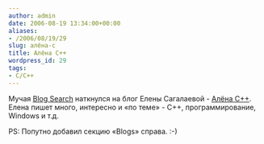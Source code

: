 ```yaml
---
author: admin
date: 2006-08-19 13:34:00+00:00
aliases:
- /2006/08/19/29
slug: алёна-c
title: Алёна C++
wordpress_id: 29
tags:
- C/C++
---
```


Мучая [Blog Search](http://search.blogger.com) наткнулся на блог Елены Сагалаевой - [Алёна C++](http://alenacpp.blogspot.com). Елена пишет много, интересно и «по теме» - С++, программирование, Windows и т.д.

PS: Попутно добавил секцию «Blogs» справа. :-)
